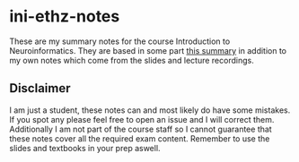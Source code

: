 # ini-ethz-notes

These are my summary notes for the course Introduction to Neuroinformatics. They are based in some part [this summary](https://github.com/benelot/eth-intro-to-neuroinformatics-summary) in addition to my own notes which come from the slides and lecture recordings. 

## Disclaimer 

I am just a student, these notes can and most likely do have some mistakes. If you spot any please feel free to open an issue and I will correct them. Additionally I am not part of the course staff so I cannot guarantee that these notes cover all the required exam content. Remember to use the slides and textbooks in your prep aswell.
